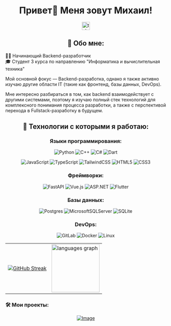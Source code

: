 <h1 align="center">Привет👋 Меня зовут Михаил!</h1>

<div align="center">
  <a href="https://t.me/purpleswtr" target="_blank">
    <img src="https://img.shields.io/static/v1?message=Telegram&logo=telegram&label=&color=2CA5E0&logoColor=white&labelColor=&style=for-the-badge" height="25" alt="telegram logo"  />
  </a>
</div>

<h2 align="center">📜  Обо мне:</h2>

👨‍💻 Начинающий Backend-разработчик  
🎓 Студент 3 курса по направлению "Информатика и вычислительная техника"

Мой основной фокус — Backend-разработка, однако я также активно изучаю другие области IT (такие как фронтенд, базы данных, DevOps). 

Мне интересно разбираться в том, как backend взаимодействует с другими системами, поэтому я изучаю полный стек технологий для комплексного понимания процесса разработки, а также с перспективой перехода в Fullstack-разработку в будущем.

<div align="center">

## 🧰 Технологии с которыми я работаю:

### Языки программирования:

![Python](https://img.shields.io/badge/python-3670A0?style=for-the-badge&logo=python&logoColor=ffdd54)
![C++](https://img.shields.io/badge/c++-%2300599C.svg?style=for-the-badge&logo=c%2B%2B&logoColor=white)
![C#](https://img.shields.io/badge/c%23-%23239120.svg?style=for-the-badge&logo=csharp&logoColor=white)
![Dart](https://img.shields.io/badge/dart-%230175C2.svg?style=for-the-badge&logo=dart&logoColor=white)

![JavaScript](https://img.shields.io/badge/javascript-%23323330.svg?style=for-the-badge&logo=javascript&logoColor=%23F7DF1E)
![TypeScript](https://img.shields.io/badge/typescript-%23007ACC.svg?style=for-the-badge&logo=typescript&logoColor=white)
![TailwindCSS](https://img.shields.io/badge/tailwindcss-%2338B2AC.svg?style=for-the-badge&logo=tailwind-css&logoColor=white)
![HTML5](https://img.shields.io/badge/html5-%23E34F26.svg?style=for-the-badge&logo=html5&logoColor=white)
![CSS3](https://img.shields.io/badge/css3-%231572B6.svg?style=for-the-badge&logo=css3&logoColor=white)

### Фреймворки:

![FastAPI](https://img.shields.io/badge/FastAPI-005571?style=for-the-badge&logo=fastapi)
![Vue.js](https://img.shields.io/badge/vuejs-%2335495e.svg?style=for-the-badge&logo=vuedotjs&logoColor=%234FC08D)
![ASP.NET](https://img.shields.io/badge/ASP.NET-512BD4?style=for-the-badge&logo=dotnet&logoColor=white)
![Flutter](https://img.shields.io/badge/Flutter-%2302569B.svg?style=for-the-badge&logo=Flutter&logoColor=white)

### Базы данных:

![Postgres](https://img.shields.io/badge/postgres-%23316192.svg?style=for-the-badge&logo=postgresql&logoColor=white)
![MicrosoftSQLServer](https://img.shields.io/badge/Microsoft%20SQL%20Server-CC2927?style=for-the-badge&logo=microsoft%20sql%20server&logoColor=white)
![SQLite](https://img.shields.io/badge/sqlite-%2307405e.svg?style=for-the-badge&logo=sqlite&logoColor=white)

### DevOps:

![GitLab](https://img.shields.io/badge/gitlab-%23181717.svg?style=for-the-badge&logo=gitlab&logoColor=white)
![Docker](https://img.shields.io/badge/docker-%230db7ed.svg?style=for-the-badge&logo=docker&logoColor=white)
![Linux](https://img.shields.io/badge/Linux-000000?style=for-the-badge&logo=linux&logoColor=white)

<div align="center">
<table><tr>
<td><a href="https://git.io/streak-stats"><img src="https://streak-stats.demolab.com?user=purpleswtr&theme=radical&border_radius=8&locale=ru&short_numbers=true" alt="GitHub Streak" /></a></td>
<td><img src="https://github-readme-stats.vercel.app/api/top-langs?username=purpleswtr&locale=ru&hide_title=false&layout=compact&card_width=320&langs_count=5&theme=radical&hide_border=false&order=2" height="150" alt="languages graph" /></td>
</tr></table>
</div>

<h3 align="left">🛠️ Мои проекты:</h3>

[![Image](https://github.com/user-attachments/assets/7c01395e-f061-4246-8153-e3f19ecdbdf3)](https://github.com/PurpleSwtr/Team-Task-Orchestrator)
  
</div>

<!--
**PurpleSwtr/PurpleSwtr** is a ✨ _special_ ✨ repository because its `README.md` (this file) appears on your GitHub profile.

Here are some ideas to get you started:

- 🔭 I’m currently working on ...
- 🌱 I’m currently learning ...
- 👯 I’m looking to collaborate on ...
- 🤔 I’m looking for help with ...
- 💬 Ask me about ...
- 📫 How to reach me: ...
- 😄 Pronouns: ...
- ⚡ Fun fact: ...
-->
